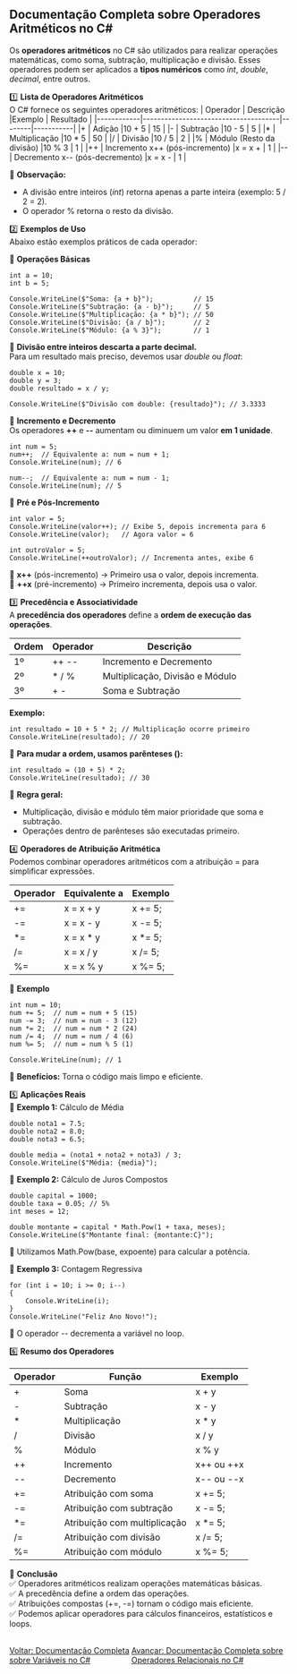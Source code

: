 ## Documentação Completa sobre Operadores Aritméticos no C#

Os **operadores aritméticos** no C# são utilizados para realizar operações matemáticas, como soma, subtração, multiplicação e divisão. Esses operadores podem ser aplicados a **tipos numéricos** como *int*, *double*, *decimal*, entre outros.


1️⃣ **Lista de Operadores Aritméticos**<br />
O C# fornece os seguintes operadores aritméticos:
| Operador   | Descrição                            |Exemplo | Resultado |
|------------|--------------------------------------|--------|-----------|
|+	         | Adição	                            |10 + 5	 | 15        |
|-	         | Subtração	                        |10 - 5	 | 5         |
|*	         | Multiplicação	                    |10 * 5	 | 50        |
|/	         | Divisão	                            |10 / 5	 | 2         |
|%	         | Módulo (Resto da divisão)            |10 % 3	 | 1         |
|++	         | Incremento	x++ (pós-incremento)    |x = x + | 1         |
|--	         | Decremento	x-- (pós-decremento)    |x = x - | 1         |

📌 **Observação:**<br />
- A divisão entre inteiros (*int*) retorna apenas a parte inteira (exemplo: 5 / 2 = 2).
- O operador % retorna o resto da divisão.

2️⃣ **Exemplos de Uso** <br />
Abaixo estão exemplos práticos de cada operador:<br />

📌 **Operações Básicas** 
```
int a = 10;
int b = 5;

Console.WriteLine($"Soma: {a + b}");          // 15
Console.WriteLine($"Subtração: {a - b}");     // 5
Console.WriteLine($"Multiplicação: {a * b}"); // 50
Console.WriteLine($"Divisão: {a / b}");       // 2
Console.WriteLine($"Módulo: {a % 3}");        // 1

```
📌 **Divisão entre inteiros descarta a parte decimal.** <br />
Para um resultado mais preciso, devemos usar *double* ou *float*:

```
double x = 10;
double y = 3;
double resultado = x / y;

Console.WriteLine($"Divisão com double: {resultado}"); // 3.3333

```

📌 **Incremento e Decremento**<br />
Os operadores **++** e **--** aumentam ou diminuem um valor **em 1 unidade**.
```
int num = 5;
num++;  // Equivalente a: num = num + 1;
Console.WriteLine(num); // 6

num--;  // Equivalente a: num = num - 1;
Console.WriteLine(num); // 5

```

📌 **Pré e Pós-Incremento**<br />
```
int valor = 5;
Console.WriteLine(valor++); // Exibe 5, depois incrementa para 6
Console.WriteLine(valor);   // Agora valor = 6

int outroValor = 5;
Console.WriteLine(++outroValor); // Incrementa antes, exibe 6

```

🔹 **x++** (pós-incremento) → Primeiro usa o valor, depois incrementa.<br />
🔹 **++x** (pré-incremento) → Primeiro incrementa, depois usa o valor.<br />

3️⃣ **Precedência e Associatividade** <br />
A **precedência dos operadores** define a **ordem de execução das operações**.<br />

| Ordem   | Operador|Descrição                        |
|---------|---------|---------------------------------|
|1º	      |++ --	| Incremento e Decremento         |
|2º	      |* / %	| Multiplicação, Divisão e Módulo |
|3º	      |+ -	    | Soma e Subtração                | 

**Exemplo:**<br />
```
int resultado = 10 + 5 * 2; // Multiplicação ocorre primeiro
Console.WriteLine(resultado); // 20

```

🔹 **Para mudar a ordem, usamos parênteses ():**<br />
```
int resultado = (10 + 5) * 2;
Console.WriteLine(resultado); // 30

```
📌 **Regra geral:** <br />
- Multiplicação, divisão e módulo têm maior prioridade que soma e subtração.
- Operações dentro de parênteses são executadas primeiro.

4️⃣ **Operadores de Atribuição Aritmética**<br />
Podemos combinar operadores aritméticos com a atribuição = para simplificar expressões.

| Operador   | Equivalente a |Exemplo          |
|------------|---------------|-----------------|
|+=	         |x = x + y	     |x += 5;          |
|-=	         |x = x - y	     |x -= 5;          |
|*=	         |x = x * y	     |x *= 5;          |
|/=	         |x = x / y	     |x /= 5;          |
|%=	         |x = x % y	     |x %= 5;          |


📌 **Exemplo** <br />
```
int num = 10;
num += 5;  // num = num + 5 (15)
num -= 3;  // num = num - 3 (12)
num *= 2;  // num = num * 2 (24)
num /= 4;  // num = num / 4 (6)
num %= 5;  // num = num % 5 (1)

Console.WriteLine(num); // 1

```
📌 **Benefícios:** Torna o código mais limpo e eficiente.<br />

5️⃣ **Aplicações Reais**<br />
📌 **Exemplo 1:** Cálculo de Média<br />

```
double nota1 = 7.5;
double nota2 = 8.0;
double nota3 = 6.5;

double media = (nota1 + nota2 + nota3) / 3;
Console.WriteLine($"Média: {media}");

```

📌 **Exemplo 2:** Cálculo de Juros Compostos<br />

```
double capital = 1000;
double taxa = 0.05; // 5%
int meses = 12;

double montante = capital * Math.Pow(1 + taxa, meses);
Console.WriteLine($"Montante final: {montante:C}");

```

🔹 Utilizamos Math.Pow(base, expoente) para calcular a potência.<br />

📌 **Exemplo 3:** Contagem Regressiva

```
for (int i = 10; i >= 0; i--)
{
    Console.WriteLine(i);
}
Console.WriteLine("Feliz Ano Novo!");

```
🔹 O operador -- decrementa a variável no loop. <br/>

6️⃣ **Resumo dos Operadores**<br />

| Operador   | Função                         |Exemplo          |
|------------|--------------------------------|-----------------|
| +	         | Soma	                          |x + y            |
| -	         | Subtração	                  |x - y            |
| *	         | Multiplicação	              |x * y            |
| /	         | Divisão	                      |x / y            |
| %	         | Módulo	                      |x % y            |
| ++         | Incremento	                  |x++ ou ++x       | 
| --         | Decremento	                  |x-- ou --x       | 
| +=         | Atribuição com soma            |x += 5;          |
| -=         | Atribuição com subtração	      |x -= 5;          |
| *=         | Atribuição com multiplicação	  |x *= 5;          |
| /=         | Atribuição com divisão	      |x /= 5;          |
| %=         | Atribuição com módulo	      |x %= 5;          |


📌 **Conclusão**<br />
✅ Operadores aritméticos realizam operações matemáticas básicas.<br />
✅ A precedência define a ordem das operações.<br />
✅ Atribuições compostas (+=, -=) tornam o código mais eficiente.<br />
✅ Podemos aplicar operadores para cálculos financeiros, estatísticos e loops.<br />

<br/>
<div style="display: flex; justify-content: space-between;">  
   <a href="variables.md">Voltar: Documentação Completa sobre Variáveis no C#</a>  
   <a href="relational-operators.md">Avançar:  Documentação Completa sobre Operadores Relacionais no C#</a>  
</div>





